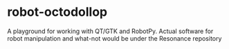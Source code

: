 # robot-octodollop
A playground for working with QT/GTK and RobotPy. Actual software for robot manipulation and what-not would be under the Resonance repository
